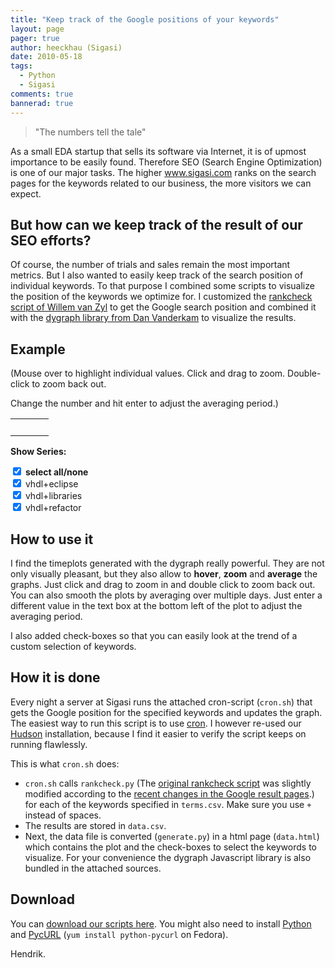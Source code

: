 ```yaml
---
title: "Keep track of the Google positions of your keywords"
layout: page 
pager: true
author: heeckhau (Sigasi)
date: 2010-05-18
tags: 
  - Python
  - Sigasi
comments: true
bannerad: true
---
```


> "The numbers tell the tale"

As a small EDA startup that sells its software via Internet, it is of upmost importance to be easily found. Therefore SEO (Search Engine Optimization) is one of our major tasks. The higher www.sigasi.com ranks on the search pages for the keywords related to our business, the more visitors we can expect.

## But how can we keep track of the result of our SEO efforts?

Of course, the number of trials and sales remain the most important metrics. But I also wanted to easily keep track of the search position of individual keywords. To that purpose I combined some scripts to visualize the position of the keywords we optimize for. I customized the <a href="http://www.geekology.co.za/opinion/2009/02/python-script-to-check-google-rankings-for-domain-and-search-term/">rankcheck script of Willem van Zyl</a> to get the Google search position and combined it with the <a href="http://dygraphs.com/">dygraph library from Dan Vanderkam</a> to visualize the results. 

## Example

(Mouse over to highlight individual values. Click and drag to zoom. Double-click to zoom back out.

Change the number and hit enter to adjust the averaging period.)

<script type="text/javascript"  src="/resources/tech/dygraph-combined.js"></script>

<table><tr> 
    <td valign="top"><div id="div-graph"></div></td>
    <td valign="top">&nbsp; &nbsp;</td> 
    <td valign="top"><div id="div-label"></div></td> 
</tr></table> 

**Show Series:** 
<form name="terms">
      <input name="allbox" type=checkbox checked onClick="CheckAll(document.terms)"> <label><strong>select all/none</strong></label><br/> 
      <input type=checkbox id="0" checked onClick="change(this)"> <label for="0"> vhdl+eclipse</label><br/> 
      <input type=checkbox id="1" checked onClick="change(this)"> <label for="1"> vhdl+libraries</label><br/> 
      <input type=checkbox id="2" checked onClick="change(this)"> <label for="2"> vhdl+refactor</label><br/> 
</form>
 
<script type="text/javascript">
  g = new Dygraph(

    // containing div
    document.getElementById("div-graph"),
"Date,vhdl+eclipse,vhdl+libraries,vhdl+refactor,\n2010-04-15,11,5,2\n2010-04-16,10,5,2\n2010-04-17,10,5,2\n2010-04-18,10,5,2\n2010-04-19,10,5,2\n2010-04-20,11,5,2\n2010-04-21,11,5,2\n2010-04-22,11,5,2\n2010-04-23,11,5,2\n2010-04-24,11,5,2\n2010-04-25,12,5,2\n2010-04-26,12,5,2\n2010-04-27,12,5,2\n2010-04-28,12,5,2\n2010-04-29,8,5,2\n2010-04-30,7,5,2\n2010-05-01,7,5,2\n2010-05-02,7,5,2\n2010-05-03,7,5,2\n2010-05-04,7,5,2\n2010-05-05,7,4,2\n2010-05-06,8,4,2\n2010-05-10,8,4,2\n2010-05-11,8,4,2\n2010-05-12,8,4,2\n2010-05-13,8,5,2\n2010-05-14,8,5,2\n2010-05-15,8,5,2\n2010-05-16,8,5,2\n2010-05-17,8,5,2\n2010-05-18,8,5,2\n",
    {
      rollPeriod: 1,
      showRoller: true,
      visibility: [true,true,true,],
      labelsDiv: document.getElementById("div-label"),
      labelsDivWidth: 100,
      labelsDivStyles: {
                'background-color': 'transparent',
                'top': '210px'
      },
      labelsSeparateLines: true,
      includeZero: true,
      yAxisLabelWidth: 20,
    }
  );
  setStatus();
 
      function setStatus() {
        document.getElementById("visibility").innerHTML =
          g.visibility().toString();
      }
 
      function change(el) {
        g.setVisibility(parseInt(el.id), el.checked);
        if (!el.checked) {
          document.terms.allbox.checked = el.checked;
        }
        setStatus();
      }

      function CheckAll(fmobj) {
        for (var i=0;i<fmobj.elements.length;i++) {
          var e = fmobj.elements[i];
          if ( (e.name != 'allbox') && (e.type=='checkbox') && (!e.disabled) ) {
            e.checked = fmobj.allbox.checked;
            g.setVisibility(parseInt(e.id), e.checked);
          }
        }
      }

</script>

## How to use it

I find the timeplots generated with the dygraph really powerful. They are not only visually pleasant, but they also allow to <strong>hover</strong>, <strong>zoom</strong> and <strong>average</strong> the graphs. Just click and drag to zoom in and double click to zoom back out. You can also smooth the plots by averaging over multiple days. Just enter a different value in the text box at the bottom left of the plot to adjust the averaging period.

I also added check-boxes so that you can easily look at the trend of a custom selection of keywords.

## How it is done

Every night a server at Sigasi runs the attached cron-script (`cron.sh`) that gets the Google position for the specified keywords and updates the graph. The easiest way to run this script is to use <a href="http://en.wikipedia.org/wiki/Cron">cron</a>. I however re-used our <a href="https://en.wikipedia.org/wiki/Hudson_(software)">Hudson</a> installation, because I find it easier to verify the script keeps on running flawlessly.

This is what `cron.sh` does:

* `cron.sh` calls `rankcheck.py` (The <a href="http://www.geekology.co.za/opinion/2009/02/python-script-to-check-google-rankings-for-domain-and-search-term/">original rankcheck script</a> was slightly modified according to the <a href="http://googlesystem.blogspot.com/2010/05/googles-new-interface-colorful-and-more.html">recent changes in the Google result pages</a>.) for each of the keywords specified in `terms.csv`. Make sure you use `+` instead of spaces. 
* The results are stored in `data.csv`.
* Next, the data file is converted (`generate.py`) in a html page (`data.html`) which contains the plot and the check-boxes to select the keywords to visualize. For your convenience the dygraph Javascript library is also bundled in the attached sources.

## Download
You can [download our scripts here](/resources/tech/sigasi-rankcheck.tgz).
You might also need to install <a href="http://www.python.org/">Python</a> and <a href="http://pycurl.io/">PycURL</a> (`yum install python-pycurl` on Fedora).

Hendrik.
